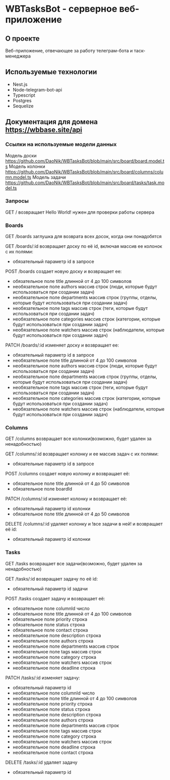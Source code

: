 # WBTasksBot - серверное веб-приложение

## О проекте

Веб-приложение, отвечающее за работу телеграм-бота и таск-менеджера

## Используемые технологии

- Nest.js
- Node-telegram-bot-api
- Typescript
- Postgres
- Sequelize

## Документация для домена https://wbbase.site/api

### Ссылки на используемые модели данных

Модель доски
https://github.com/DaoNik/WBTasksBot/blob/main/src/board/board.model.ts
Модель колонки
https://github.com/DaoNik/WBTasksBot/blob/main/src/board/columns/column.model.ts
Модель задачи
https://github.com/DaoNik/WBTasksBot/blob/main/src/board/tasks/task.model.ts

### Запросы

GET / возвращает Hello World! нужен для проверки работы сервера

### Boards

GET /boards заглушка для возврата всех досок, когда они понадобятся

GET /boards/:id возвращает доску по её id, включая массив ее колонок с их полями:

- обязательный параметр id в запросе

POST /boards создает новую доску и возвращает ее:

- обязательное поле title длинной от 4 до 100 символов
- необязательное поле authors массив строк (люди, которые будут использоваться при создании задач)
- необязательное поле departments массив строк (группы, отделы, которые будут использоваться при создании задач)
- необязательное поле tags массив строк (теги, которые будут использоваться при создании задач)
- необязательное поле categories массив строк (категории, которые будут использоваться при создании задач)
- необязательное поле watchers массив строк (наблюдатели, которые будут использоваться при создании задач)

PATCH /boards/:id изменяет доску и возвращает ее:

- обязательный параметр id в запросе
- необязательное поле title длинной от 4 до 100 символов
- необязательное поле authors массив строк (люди, которые будут использоваться при создании задач)
- необязательное поле departments массив строк (группы, отделы, которые будут использоваться при создании задач)
- необязательное поле tags массив строк (теги, которые будут использоваться при создании задач)
- необязательное поле categories массив строк (категории, которые будут использоваться при создании задач)
- необязательное поле watchers массив строк (наблюдатели, которые будут использоваться при создании задач)

### Columns

GET /columns возвращает все колонки(возможно, будет удален за ненадобностью)

GET /columns/:id возвращает колонку и ее массив задач с их полями:

- обязательные параметр id в запросе

POST /columns создает новую колонку и возвращает её:

- обязательное поле title длинной от 4 до 50 символов
- обязательное поле boardId

PATCH /columns/:id изменяет колонку и возвращает её:

- обязательный параметр id колонки
- обязательное поле title длинной от 4 до 50 символов

DELETE /columns/:id удаляет колонку и !все задачи в ней! и возвращает её id:

- обязательный параметр id колонки

### Tasks

GET /tasks возвращает все задачи(возможно, будет удален за ненадобностью)

GET /tasks/:id возвращает задачу по её id:

- обязательный параметр id задачи

POST /tasks создает задачу и возвращает её:

- обязательное поле columnId число
- обязательное поле title длинной от 4 до 100 символов
- обязательное поле priority строка
- обязательное поле status строка
- обязательное поле contact строка
- необязательное поле description строка
- необязательное поле authors строка
- необязательное поле departments массив строк
- необязательное поле tags массив строк
- необязательное поле category строка
- необязательное поле watchers массив строк
- необязательное поле deadline строка

PATCH /tasks/:id изменяет задачу:

- обязательный параметр id
- необязательное поле columnId число
- необязательное поле title длинной от 4 до 100 символов
- необязательное поле priority строка
- необязательное поле status строка
- необязательное поле description строка
- необязательное поле authors строка
- необязательное поле departments массив строк
- необязательное поле tags массив строк
- необязательное поле category строка
- необязательное поле watchers массив строк
- необязательное поле deadline строка
- необязательное поле contact строка

DELETE /tasks/:id удаляет задачу

- обязательный параметр id
